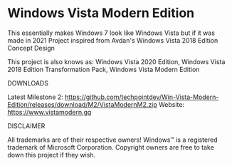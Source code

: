 # Windows Vista Modern Edition
This essentially makes Windows 7 look like Windows Vista but if it was made in 2021
Project inspired from Avdan's Windows Vista 2018 Edition Concept Design

This project is also knows as: Windows Vista 2020 Edition, Windows Vista 2018 Edition Transformation Pack, Windows Vista Modern Edition


DOWNLOADS

   Latest Milestone 2: https://github.com/techpointdev/Win-Vista-Modern-Edition/releases/download/M2/VistaModernM2.zip
   Website: https://www.vistamodern.gq
   
   
   
DISCLAIMER

   All trademarks are of their respective owners! 
   Windows™ is a registered trademark of Microsoft Corporation.
   Copyright owners are free to take down this project if they wish.
